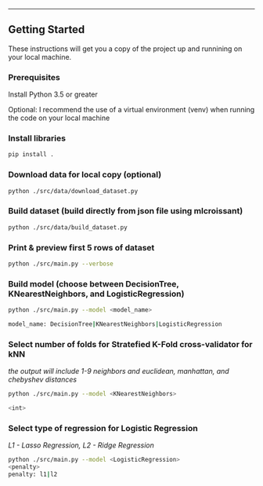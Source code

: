 --------
Getting Started
--------
These instructions will get you a copy of the project up and runnining on your local machine. 

### Prerequisites
Install Python 3.5 or greater

Optional: I recommend the use of a virtual environment (venv) when running the code on your local machine

### Install libraries
```bash
pip install .
```
### Download data for local copy (optional)
```bash
python ./src/data/download_dataset.py
```
### Build dataset (build directly from json file using mlcroissant)
```bash
python ./src/data/build_dataset.py
```
### Print & preview first 5 rows of dataset
```bash
python ./src/main.py --verbose
```
### Build model (choose between DecisionTree, KNearestNeighbors, and LogisticRegression)
```bash
python ./src/main.py --model <model_name>

model_name: DecisionTree|KNearestNeighbors|LogisticRegression
```
### Select number of folds for Stratefied K-Fold cross-validator for kNN 
*the output will include 1-9 neighbors and euclidean, manhattan, and chebyshev distances*
```bash
python ./src/main.py --model <KNearestNeighbors>

<int>
```
### Select type of regression for Logistic Regression
*L1 - Lasso Regression, L2 - Ridge Regression*
```bash
python ./src/main.py --model <LogisticRegression>
<penalty>
penalty: l1|l2
```
